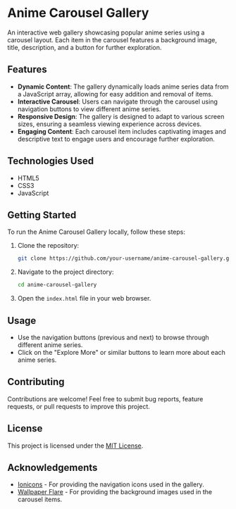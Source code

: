 # Anime Carousel Gallery

An interactive web gallery showcasing popular anime series using a carousel layout. Each item in the carousel features a background image, title, description, and a button for further exploration.

## Features

- **Dynamic Content**: The gallery dynamically loads anime series data from a JavaScript array, allowing for easy addition and removal of items.
- **Interactive Carousel**: Users can navigate through the carousel using navigation buttons to view different anime series.
- **Responsive Design**: The gallery is designed to adapt to various screen sizes, ensuring a seamless viewing experience across devices.
- **Engaging Content**: Each carousel item includes captivating images and descriptive text to engage users and encourage further exploration.

## Technologies Used

- HTML5
- CSS3
- JavaScript

## Getting Started

To run the Anime Carousel Gallery locally, follow these steps:

1. Clone the repository:

   ```bash
   git clone https://github.com/your-username/anime-carousel-gallery.git
   ```

2. Navigate to the project directory:

   ```bash
   cd anime-carousel-gallery
   ```

3. Open the `index.html` file in your web browser.

## Usage

- Use the navigation buttons (previous and next) to browse through different anime series.
- Click on the "Explore More" or similar buttons to learn more about each anime series.

## Contributing

Contributions are welcome! Feel free to submit bug reports, feature requests, or pull requests to improve this project.

## License

This project is licensed under the [MIT License](LICENSE).

## Acknowledgements

- [Ionicons](https://ionicons.com/) - For providing the navigation icons used in the gallery.
- [Wallpaper Flare](https://www.wallpaperflare.com/) - For providing the background images used in the carousel items.
